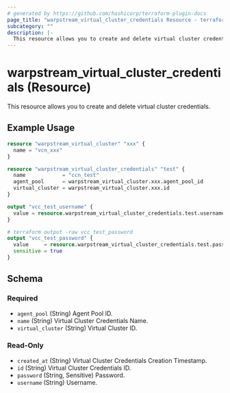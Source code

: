 ```yaml
---
# generated by https://github.com/hashicorp/terraform-plugin-docs
page_title: "warpstream_virtual_cluster_credentials Resource - terraform-provider-warpstream"
subcategory: ""
description: |-
  This resource allows you to create and delete virtual cluster credentials.
---
```


# warpstream_virtual_cluster_credentials (Resource)

This resource allows you to create and delete virtual cluster credentials.

## Example Usage

```terraform
resource "warpstream_virtual_cluster" "xxx" {
  name = "vcn_xxx"
}

resource "warpstream_virtual_cluster_credentials" "test" {
  name            = "ccn_test"
  agent_pool      = warpstream_virtual_cluster.xxx.agent_pool_id
  virtual_cluster = warpstream_virtual_cluster.xxx.id
}

output "vcc_test_username" {
  value = resource.warpstream_virtual_cluster_credentials.test.username
}

# terraform output -raw vcc_test_password
output "vcc_test_password" {
  value     = resource.warpstream_virtual_cluster_credentials.test.password
  sensitive = true
}
```

<!-- schema generated by tfplugindocs -->
## Schema

### Required

- `agent_pool` (String) Agent Pool ID.
- `name` (String) Virtual Cluster Credentials Name.
- `virtual_cluster` (String) Virtual Cluster ID.

### Read-Only

- `created_at` (String) Virtual Cluster Credentials Creation Timestamp.
- `id` (String) Virtual Cluster Credentials ID.
- `password` (String, Sensitive) Password.
- `username` (String) Username.
